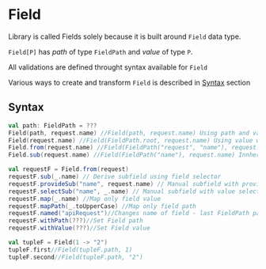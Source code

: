 # Field

Library is called Fields solely because it is built around `Field` data type.

`Field[P]` has _path_ of type `FieldPath` and _value_ of type `P`.

All validations are defined throught syntax available for `Field`

Various ways to create and transform `Field` is described in [Syntax](#syntax) section

## Syntax

```scala
val path: FieldPath = ???
Field(path, request.name) //Field(path, request.name) Using path and value
Field(request.name) //Field(FieldPath.root, request.name) Using value without path
Field.from(request.name) //Field(FieldPath("request", "name"), request.name) Innherit path from field selects
Field.sub(request.name) //Field(FieldPath("name"), request.name) Innherit path from field selects and drops first path

val requestF = Field.from(request)
requestF.sub(_.name) // Derive subfield using field selector
requestF.provideSub("name", request.name) // Manual subfield with provided value
requestF.selectSub("name", _.name) // Manual subfield with value selector
requestF.map(_.name) //Map only field value
requestF.mapPath(_.toUpperCase) //Map only field path
requestF.named("apiRequest")//Changes name of field - last FieldPath part
requestF.withPath(???)//Set Field path
requestF.withValue(???)//Set Field value

val tupleF = Field(1 -> "2")
tupleF.first//Field(tupleF.path, 1)
tupleF.second//Field(tupleF.path, "2")
```
